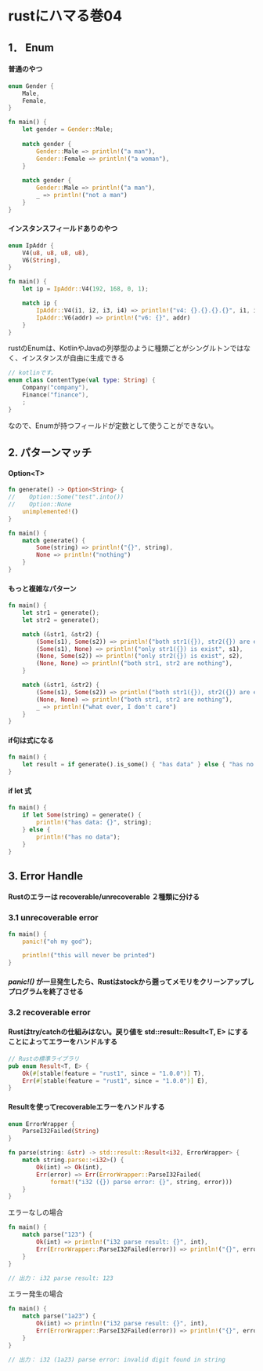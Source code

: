 # rustにハマる巻04

## 1． Enum

#### 普通のやつ
  
```rust
enum Gender {
    Male,
    Female,
}

fn main() {
    let gender = Gender::Male;
    
    match gender {
        Gender::Male => println!("a man"),
        Gender::Female => println!("a woman"),
    }
    
    match gender {
        Gender::Male => println!("a man"),
        _ => println!("not a man")
    }
}
```

#### インスタンスフィールドありのやつ

```rust
enum IpAddr {
    V4(u8, u8, u8, u8),
    V6(String),
}

fn main() {
    let ip = IpAddr::V4(192, 168, 0, 1);

    match ip {
        IpAddr::V4(i1, i2, i3, i4) => println!("v4: {}.{}.{}.{}", i1, i2, i3, i4),
        IpAddr::V6(addr) => println!("v6: {}", addr)
    }
}
```

rustのEnumは、KotlinやJavaの列挙型のように種類ごとがシングルトンではなく、インスタンスが自由に生成できる

```kotlin
// kotlinです。
enum class ContentType(val type: String) {
    Company("company"),
    Finance("finance"),
    ;
}
```

なので、Enumが持つフィールドが定数として使うことができない。

## 2. パターンマッチ

#### Option\<T>

```rust
fn generate() -> Option<String> {
//    Option::Some("test".into())
//    Option::None
    unimplemented!()
}

fn main() {
    match generate() {
        Some(string) => println!("{}", string),
        None => println!("nothing")
    }
}
```

#### もっと複雑なパターン

```rust
fn main() {
    let str1 = generate();
    let str2 = generate();

    match (&str1, &str2) {
        (Some(s1), Some(s2)) => println!("both str1({}), str2({}) are exist", s1, s2),
        (Some(s1), None) => println!("only str1({}) is exist", s1),
        (None, Some(s2)) => println!("only str2({}) is exist", s2),
        (None, None) => println!("both str1, str2 are nothing"),
    }

    match (&str1, &str2) {
        (Some(s1), Some(s2)) => println!("both str1({}), str2({}) are exist", s1, s2),
        (None, None) => println!("both str1, str2 are nothing"),
        _ => println!("what ever, I don't care")
    }
}
```

#### if句は式になる

```rust
fn main() {
    let result = if generate().is_some() { "has data" } else { "has no data" };
}
```

#### if let 式

```rust
fn main() {
    if let Some(string) = generate() {
        println!("has data: {}", string);
    } else {
        println!("has no data");
    }
}
```

## 3. Error Handle

#### Rustのエラーは recoverable/unrecoverable ２種類に分ける

### 3.1 unrecoverable error

```rust
fn main() {
    panic!("oh my god");

    println!("this will never be printed")
}
```

#### *panic!()* が一旦発生したら、Rustはstockから遡ってメモリをクリーンアップしプログラムを終了させる

### 3.2 recoverable error

#### Rustはtry/catchの仕組みはない。戻り値を std::result::Result\<T, E> にすることによってエラーをハンドルする

```rust
// Rustの標準ライブラリ
pub enum Result<T, E> {
    Ok(#[stable(feature = "rust1", since = "1.0.0")] T),
    Err(#[stable(feature = "rust1", since = "1.0.0")] E),
}
```

#### Resultを使ってrecoverableエラーをハンドルする

```rust
enum ErrorWrapper {
    ParseI32Failed(String)
}

fn parse(string: &str) -> std::result::Result<i32, ErrorWrapper> {
    match string.parse::<i32>() {
        Ok(int) => Ok(int),
        Err(error) => Err(ErrorWrapper::ParseI32Failed(
            format!("i32 ({}) parse error: {}", string, error)))
    }
}
```

エラーなしの場合

```rust
fn main() {
    match parse("123") {
        Ok(int) => println!("i32 parse result: {}", int),
        Err(ErrorWrapper::ParseI32Failed(error)) => println!("{}", error)
    }
}

// 出力： i32 parse result: 123
```

エラー発生の場合

```rust
fn main() {
    match parse("1a23") {
        Ok(int) => println!("i32 parse result: {}", int),
        Err(ErrorWrapper::ParseI32Failed(error)) => println!("{}", error)
    }
}

// 出力： i32 (1a23) parse error: invalid digit found in string
```
